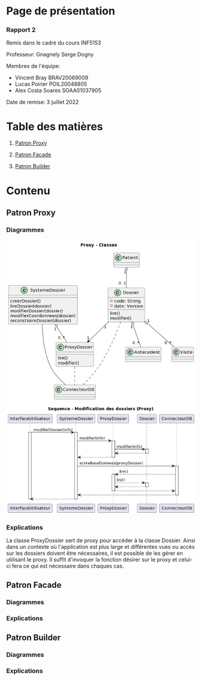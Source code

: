 # Page de présentation
### Rapport 2
Remis dans le cadre du cours INF5153

Professeur: Gnagnely Serge Dogny

Membres de l'équipe:
- Vincent Bray
	BRAV20069009
- Lucas Poirier
	POIL20048805
- Alex Costa Soares
	SOAA01037905

Date de remise: 3 juillet 2022


# Table des matières
1. [Patron Proxy](#proxy)

2. [Patron Facade](#facade)

3. [Patron Builder](#builder)


# Contenu
## Patron Proxy <a name="proxy"></a>
### Diagrammes
![Diagramme de connection app medecin](/diagrammes/PROXYCLASS.png "Diagramme de connection application medecin")
![Diagramme de connection app medecin](/diagrammes/PROXYSEQ.png "Diagramme de connection application medecin")
### Explications
La classe ProxyDossier sert de proxy pour accéder à la classe Dossier. Ainsi dans un contexte où l'application est plus large et différentes vues ou accès sur les dossiers doivent être nécessaires, il est possible de les gérer en utilisant le proxy. Il suffit d'invoquer la fonction désirer sur le proxy et celui-ci fera ce qui est nécessaire dans chaques cas.

## Patron Facade <a name="facade"></a>
### Diagrammes
### Explications


## Patron Builder <a name="sequence"></a>
### Diagrammes
### Explications

